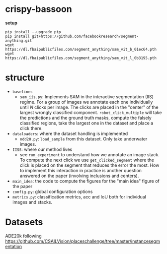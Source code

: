 # crispy-bassoon

**setup**
```
pip install --upgrade pip
pip install git+https://github.com/facebookresearch/segment-anything.git
wget https://dl.fbaipublicfiles.com/segment_anything/sam_vit_b_01ec64.pth 
wget https://dl.fbaipublicfiles.com/segment_anything/sam_vit_l_0b3195.pth
```

# structure
- `baselines`
    - `sam_iis.py`: Implements SAM in the interactive segmentation (IIS) regime. For a group of images we annotate each one individually until $N$ clicks per image. The clicks are placed in the "center" of the largest wrongly classified component. `robot_click_multiple` will take the predictions and the ground truth masks, compute the falsely classified regions, take the largest one in the dataset and place a click there. 
- `dataloaders`: where the dataset handling is implemented
    - `ndd20.py`: `load_sample` from this dataset. Only take underwater images.
- `IISS`: where our method lives
    - see `run_experiment` to understand how we annotate an image stack. To compute the next click we use `get_clicked_segment` where the click is placed on the segment that reduces the error the most. How to implement this interaction in practice is another question answered on the paper (involving inclusions and centers).
- `main_idea`: the code to compute the figures for the "main idea" figure of the paper
- `config.py`: global configuration options
- `metrics.py`: classification metrics, acc and IoU both for individual images and stacks.


# Datasets
ADE20k following https://github.com/CSAILVision/placeschallenge/tree/master/instancesegmentation